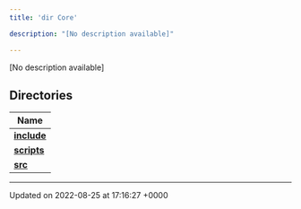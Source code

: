 ```yaml
---
title: 'dir Core'

description: "[No description available]"

---
```







[No description available]

## Directories

| Name           |
| -------------- |
| **[include](/documentation/code/files/dir_4cd4c13d01dc4f9c94211f072e8c6dd9/#dir-include)**  |
| **[scripts](/documentation/code/files/dir_5a9368dd7ffdf691a264d6aaa70592eb/#dir-scripts)**  |
| **[src](/documentation/code/files/dir_6635075fd29d94b1e79ef2060fed20a6/#dir-src)**  |






-------------------------------

Updated on 2022-08-25 at 17:16:27 +0000
